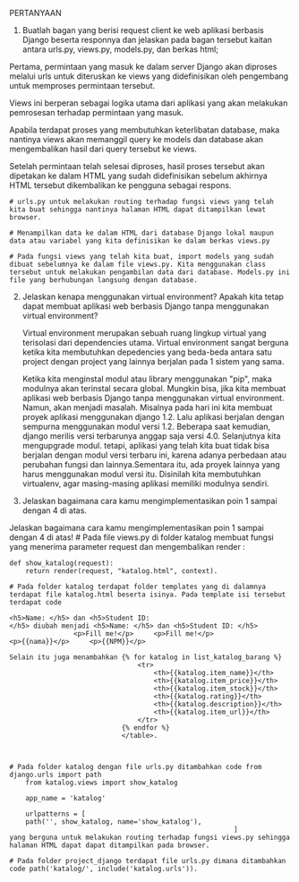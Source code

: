 

PERTANYAAN

1. Buatlah bagan yang berisi request client ke web aplikasi berbasis Django beserta responnya dan jelaskan pada bagan tersebut kaitan antara urls.py, views.py, models.py, dan berkas html;

Pertama, permintaan yang masuk ke dalam server Django akan diproses melalui urls untuk diteruskan ke views yang didefinisikan oleh pengembang untuk memproses permintaan tersebut.

Views ini berperan sebagai logika utama dari aplikasi yang akan melakukan pemrosesan terhadap permintaan yang masuk.

Apabila terdapat proses yang membutuhkan keterlibatan database, maka nantinya views akan memanggil query ke models dan database akan mengembalikan hasil dari query tersebut ke views.

Setelah permintaan telah selesai diproses, hasil proses tersebut akan dipetakan ke dalam HTML yang sudah didefinisikan sebelum akhirnya HTML tersebut dikembalikan ke pengguna sebagai respons.


    # urls.py untuk melakukan routing terhadap fungsi views yang telah kita buat sehingga nantinya halaman HTML dapat ditampilkan lewat browser.

    # Menampilkan data ke dalam HTML dari database Django lokal maupun data atau variabel yang kita definisikan ke dalam berkas views.py

    # Pada fungsi views yang telah kita buat, import models yang sudah dibuat sebelumnya ke dalam file views.py. Kita menggunakan class tersebut untuk melakukan pengambilan data dari database. Models.py ini file yang berhubungan langsung dengan database.



2. Jelaskan kenapa menggunakan virtual environment? Apakah kita tetap dapat membuat aplikasi web berbasis Django tanpa menggunakan virtual environment?

    Virtual environment merupakan sebuah ruang lingkup virtual yang terisolasi dari dependencies utama. Virtual environment sangat berguna ketika kita membutuhkan depedencies yang beda-beda antara satu project dengan project yang lainnya berjalan pada 1 sistem yang sama.

    Ketika kita menginstal modul atau library menggunakan "pip", maka modulnya akan terinstal secara global. Mungkin bisa, jika kita membuat aplikasi web berbasis Django tanpa menggunakan virtual environment. Namun, akan menjadi masalah. Misalnya pada hari ini kita membuat proyek aplikasi menggunakan django 1.2. Lalu aplikasi berjalan dengan sempurna menggunakan modul versi 1.2. Beberapa saat kemudian, django merilis versi terbarunya anggap saja versi 4.0. Selanjutnya kita mengupgrade modul. tetapi, aplikasi yang telah kita buat tidak bisa berjalan dengan modul versi terbaru ini, karena adanya perbedaan atau perubahan fungsi dan lainnya.Sementara itu, ada proyek lainnya yang harus menggunakan modul versi itu. Disinilah kita membutuhkan virtualenv, agar masing-masing aplikasi memiliki modulnya sendiri.





3. Jelaskan bagaimana cara kamu mengimplementasikan poin 1 sampai dengan 4 di atas.

Jelaskan bagaimana cara kamu mengimplementasikan poin 1 sampai dengan 4 di atas!
    # Pada file views.py di folder katalog membuat fungsi yang menerima parameter request dan mengembalikan render :  
    
    def show_katalog(request):
        return render(request, "katalog.html", context).

    # Pada folder katalog terdapat folder templates yang di dalamnya terdapat file katalog.html beserta isinya. Pada template isi tersebut terdapat code   
    
    <h5>Name: </h5> dan <h5>Student ID: 
    </h5> diubah menjadi <h5>Name: </h5> dan <h5>Student ID: </h5>
                    <p>Fill me!</p>     <p>Fill me!</p>                     <p>{{nama}}</p>     <p>{{NPM}}</p>

    Selain itu juga menambahkan {% for katalog in list_katalog_barang %}
                                    <tr>
                                        <th>{{katalog.item_name}}</th>
                                        <th>{{katalog.item_price}}</th>
                                        <th>{{katalog.item_stock}}</th>
                                        <th>{{katalog.rating}}</th>
                                        <th>{{katalog.description}}</th>
                                        <th>{{katalog.item_url}}</th>
                                    </tr>
                                {% endfor %}
                                </table>.



    # Pada folder katalog dengan file urls.py ditambahkan code from django.urls import path
        from katalog.views import show_katalog
        
        app_name = 'katalog'
        
        urlpatterns = [
        path('', show_katalog, name='show_katalog'),
                                                            ]
    yang berguna untuk melakukan routing terhadap fungsi views.py sehingga halaman HTML dapat dapat ditampilkan pada browser.

    # Pada folder project_django terdapat file urls.py dimana ditambahkan code path('katalog/', include('katalog.urls')).